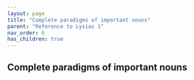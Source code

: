 ```yaml
---
layout: page
title: "Complete paradigms of important nouns"
parent: "Reference to Lysias 1"
nav_order: 6
has_children: true
---
```


## Complete paradigms of important nouns